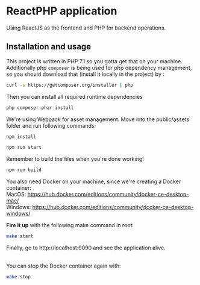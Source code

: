 # ReactPHP application
Using ReactJS as the frontend and PHP for backend operations.

## Installation and usage

This project is written in PHP 7.1 so you gotta get that on your machine. Additionally php `composer` is being used for php dependency management, so you should download that (install it locally in the project) by :

```bash
curl -s https://getcomposer.org/installer | php
```

Then you can install all required runtime dependencies

```bash
php composer.phar install
```

We're using Webpack for asset management. Move into the public/assets folder and run following commands:
```bash
npm install

npm run start
```

Remember to build the files when you're done working!
```bash
npm run build
```

You also need Docker on your machine, since we're creating a Docker container:<br>
MacOS: https://hub.docker.com/editions/community/docker-ce-desktop-mac/ <br>
Windows: https://hub.docker.com/editions/community/docker-ce-desktop-windows/

<b>Fire it up</b> with the following make command in root:
```bash
make start
```
Finally, go to http://localhost:9090 and see the application alive.<br><br>

You can stop the Docker container again with:
```bash
make stop
```
